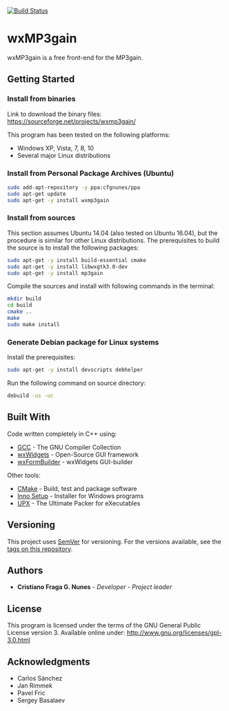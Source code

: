 [![Build Status](https://travis-ci.org/cfgnunes/wxmp3gain.svg?branch=master)](https://travis-ci.org/cfgnunes/wxmp3gain)
# wxMP3gain

wxMP3gain is a free front-end for the MP3gain.

## Getting Started

### Install from binaries

Link to download the binary files: https://sourceforge.net/projects/wxmp3gain/

This program has been tested on the following platforms:
* Windows XP, Vista, 7, 8, 10
* Several major Linux distributions

### Install from Personal Package Archives (Ubuntu)

```sh
sudo add-apt-repository -y ppa:cfgnunes/ppa
sudo apt-get update
sudo apt-get -y install wxmp3gain
```
### Install from sources

This section assumes Ubuntu 14.04 (also tested on Ubuntu 16.04), but the procedure is similar for other Linux distributions. The prerequisites to build the source is to install the following packages:
```sh
sudo apt-get -y install build-essential cmake
sudo apt-get -y install libwxgtk3.0-dev
sudo apt-get -y install mp3gain
```

Compile the sources and install with following commands in the terminal:
```sh
mkdir build
cd build
cmake ..
make
sudo make install
```

### Generate Debian package for Linux systems
Install the prerequisites:
```sh
sudo apt-get -y install devscripts debhelper
```

Run the following command on source directory:
```sh
debuild -us -uc
```

## Built With

Code written completely in C++ using:
* [GCC](https://gcc.gnu.org/) - The GNU Compiler Collection
* [wxWidgets](https://www.wxwidgets.org/) - Open-Source GUI framework
* [wxFormBuilder](https://github.com/wxFormBuilder/) - wxWidgets GUI-builder

Other tools:
* [CMake](https://cmake.org/) - Build, test and package software
* [Inno Setup](http://www.jrsoftware.org/isinfo.php) - Installer for Windows programs
* [UPX](https://upx.github.io/) - The Ultimate Packer for eXecutables

## Versioning

This project uses [SemVer](http://semver.org/) for versioning. For the versions available, see the [tags on this repository](https://github.com/cfgnunes/wxmp3gain/tags).

## Authors

* **Cristiano Fraga G. Nunes** - *Developer - Project leader*

## License

This program is licensed under the terms of the GNU General Public License version 3. Available online under:
http://www.gnu.org/licenses/gpl-3.0.html

## Acknowledgments

* Carlos Sánchez
* Jan Rimmek
* Pavel Fric
* Sergey Basalaev
